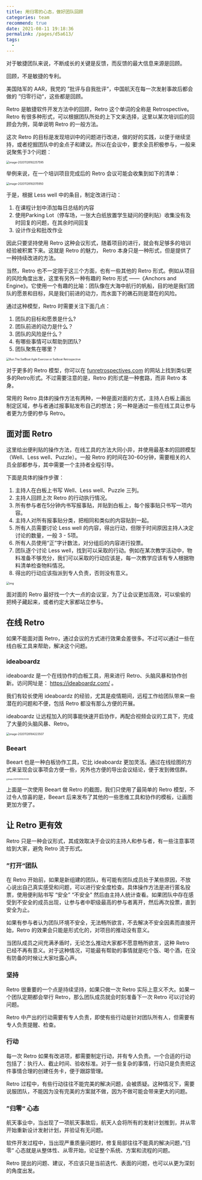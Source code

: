 ```yaml
---
title: 用归零的心态，做好团队回顾
categories: team
recommend: true
date: 2021-08-11 19:18:36
permalink: /pages/d5a613/
tags: 
  - 
---
```


对于敏捷团队来说，不断成长的关键是反馈，而反馈的最大信息来源是回顾。

回顾，不是敏捷的专利。

美国陆军的 AAR，我党的 ”批评与自我批评“，中国航天在每一次发射事故后都会做的 ”归零行动“，这些都是回顾。

Retro 是敏捷软件开发方法中的回顾，Retro 这个单词的全称是 Retrospective。Retro 有很多种形式，可以根据团队所处的上下文来选择，这里以某次培训后的回顾会为例，简单说明 Retro 的一般方法。

这次 Retro 的目标是发现培训中的问题进行改进，做的好的实践，以便于继续坚持，或者挖掘团队中的金点子和建议。所以在会议中，要求全员积极参与，一般来说聚焦于3个问题：

<img src="retro/image-20201128182257595.png" alt="image-20201128182257595" style="zoom:50%;" />

举例来说，在一个培训项目完成后的 Retro 会议可能会收集到如下的清单：

<img src="retro/image-20201128182015950.png" alt="image-20201128182015950" style="zoom:50%;" />

于是，根据 Less well 中的条目，制定改进行动：

1. 在课程计划中添加每日总结的内容
2. 使用Parking Lot（停车场，一张大白纸放置学生疑问的便利贴）收集没有及时回复的问题，在其余时间回复
3. 设计作业和批改作业

因此只要坚持使用 Retro 这种会议形式，随着项目的进行，就会有足够多的培训经验被积累下来。这就是 Retro 的魅力， Retro 本身只是一种形式，但是提供了一种持续改进的方法。

当然，Retro 也不一定限于这三个方面，也有一些其他的 Retro 形式。例如从项目的风险角度出发，这里有另外一种有趣的 Retro 形式 ——《Anchors and Engine》。它使用一个有趣的比喻：团队像在大海中航行的帆船，目的地是我们团队的愿景和目标，风是我们前进的动力，而水面下的礁石则是潜在的风险。

通过这种模型，Retro 时需要关注下面几点：

1. 团队的目标和愿景是什么?
2. 团队前进的动力是什么？
3. 团队的风险是什么？
4. 有哪些事情可以帮助到团队?
5. 团队聚焦在哪里？

<img src="retro/SailBoat-Exercise-Sailboat-Retrospective_luis-goncalves.png" alt="Run The SailBoat Agile Exercise or Sailboat Retrospective" style="zoom:50%;" />

对于更多的 Retro 模型，你可以在 [funretrospectives.com](http://www.funretrospectives.com/anchors-and-engine/) 的网站上找到类似更多的Retro形式。不过需要注意的是，Retro 的形式是一种套路，而非 Retro 本身。


常用的 Retro 具体的操作方法有两种，一种是面对面的方式，主持人白板上画出制定区域，参与者通过报事贴发布自己的想法；另一种是通过一些在线工具让参与者更为方便的参与 Retro。

## 面对面 Retro

这里给出便利贴的操作方法，在线工具的方法大同小异，并使用最基本的回顾模型（Well、Less well、Puzzle）。一般 Retro 的时间在30-60分钟，需要相关的人员全部都参与，其中需要一个主持者全程引导。

下面是具体的操作步骤：

1. 主持人在白板上书写 Well、Less well、Puzzle 三列。
2. 主持人回顾上次 Retro 的行动执行情况。
3. 所有参与者在5分钟内书写报事贴，并贴到白板上，每个报事贴只书写一项内容。
4. 主持人对所有报事贴分类，把相同和类似的内容贴到一起。
5. 所有人员需要讨论 Less well 的内容，得出行动，但限于时间原因主持人决定讨论的数量，一般 3 - 5项。
6. 所有人员使用“正”字计数法，对分组后的内容进行投票。
7. 团队逐个讨论 Less well，找到可以采取的行动。例如在某次教学活动中，物料准备不够充分，我们可以采取的行动应该是，每一次教学应该有专人根据物料清单检查物料情况。
8. 得出的行动应该指派到专人负责，否则没有意义。

<img src="retro/26731.png" alt="img" style="zoom:50%;" />

面对面的 Retro 最好找一个大一点的会议室，为了让会议更加高效，可以偷偷的把椅子藏起来，或者约定大家都站立参与。

## 在线 Retro

如果不能面对面 Retro，通过会议的方式进行效果会差很多。不过可以通过一些在线白板工具来帮助，解决这个问题。

### ideaboardz 

ideaboardz 是一个在线协作的白板工具，用来进行 Retro、头脑风暴和协作创新。访问网址是： https://ideaboardz.com/ 。

我们有较长使用 ideaboardz 的经验，尤其是疫情期间，远程工作给团队带来一些潜在的问题和不便，包括 Retro 都没有那么方便的开展。

ideaboardz  让远程加入的同事能快速开启协作，再配合视频会议的工具下，完成了大量的头脑风暴、Retro。

<img src="retro/image-20201128184223507.png" alt="image-20201128184223507" style="zoom:50%;" />

### Beeart

Beeart 也是一种白板协作工具，它比 ideaboardz 更加灵活。通过在线绘图的方式来呈现会议事项会方便一些，另外也方便的导出会议结论，便于发到微信群。

<img src="retro/image-20201128190245309.png" alt="image-20201128190245309" style="zoom:30%;" />

上面是一次使用 Beeart 做 Retro 的截图，我们只使用了最简单的 Retro 模型，不过令人惊喜的是，Beeart 后来发布了其他的一些思维工具和协作的模板，让画图更加方便了。

## 让 Retro 更有效

Retro 只是一种会议形式，其成效取决于会议的主持人和参与者，有一些注意事项给到大家，避免 Retro 流于形式。

### ”打开“团队

在 Retro 开始前，如果是新组建的团队，有可能有团队成员处于某些原因，不放心说出自己真实感受和问题，可以进行安全度检查。具体操作方法是进行匿名投票，使用便利贴书写 “安全” “不安全” 然后由主持人统计查看。如果团队中存在感受到不安全的成员出现，让参与者中职级最高的参与者离开，然后再次投票，直到安全为止。

如果有参与者认为团队环境不安全，无法畅所欲言，不去解决不安全因素而直接开始，Retro 的效果会只能是形式化的，对项目的推动没有意义。

当团队成员之间充满矛盾时，无论怎么推动大家都不愿意畅所欲言，这种 Retro 已经不再有意义。对于这种情况，可能最有帮助的事情就是吃个饭、喝个酒，在没有防备的时候让大家吐露心声。

### 坚持

Retro 很重要的一个点是持续坚持，如果只做一次 Retro 实际上意义不大。如果一个团队定期都会举行 Retro，那么团队成员就会时刻准备下一次 Retro 可以讨论的问题。

Retro 中产出的行动需要有专人负责，即使有些行动是针对团队所有人，但需要有专人负责提醒、检查。

### 行动

每一次 Retro 如果有改进项，都需要制定行动，并有专人负责。一个合适的行动包括了：执行人、截止时间、验收标准。对于一些复杂的事情，行动只是负责把这件事情合理的创建任务卡，便于跟踪管理。

Retro 过程中，有些行动往往不能完美的解决问题，会被质疑。这种情况下，需要说服团队，不能因为没有完美的方案就不做，因为不做可能会带来更大的问题。

### ”归零“ 心态

航天事业中，当出现了一项航天事故后，航天人会将所有的发射计划推到，并从零开始重新设计发射计划，并验证有无问题。

软件开发过程中，当出现严重质量问题时，修复局部往往不能真的解决问题，”归零“ 心态就是从整体性、从零开始，论证整个系统、方案和流程的问题。

Retro 提出的问题、建议，不应该只是当前迭代、表面的问题，也可以从更为深刻的角度出发。